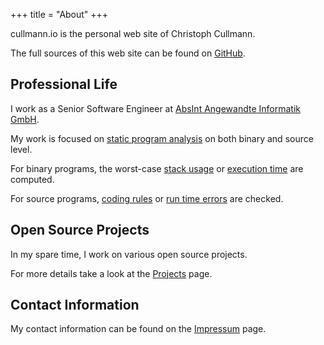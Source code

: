 +++
title = "About"
+++

cullmann.io is the personal web site of Christoph Cullmann.

The full sources of this web site can be found on [GitHub](https://github.com/christoph-cullmann/cullmann.io).

## Professional Life

I work as a Senior Software Engineer at [AbsInt Angewandte Informatik GmbH](https://www.absint.com/).

My work is focused on [static program analysis](https://en.wikipedia.org/wiki/Static_program_analysis) on both binary and source level.

For binary programs, the worst-case [stack usage](https://www.absint.com/stackanalyzer/) or [execution time](https://www.absint.com/ait/) are computed.

For source programs, [coding rules](https://www.absint.com/rulechecker/) or [run time errors](https://www.absint.com/astree/) are checked.

## Open Source Projects

In my spare time, I work on various open source projects.

For more details take a look at the [Projects](/projects/) page.

## Contact Information

My contact information can be found on the [Impressum](/impressum/) page.
